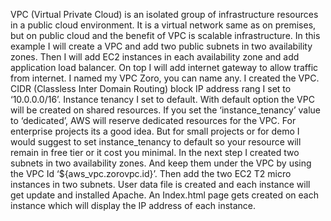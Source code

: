 VPC (Virtual Private Cloud) is an isolated group of infrastructure resources in a public cloud environment. It is a virtual network same as on premises, but on public cloud and the benefit of VPC is scalable infrastructure. In this example I will create a VPC and add two public subnets in two availability zones. Then I will add EC2 instances in each availability zone and add application load balancer. On top I will add internet gateway to allow traffic from internet.  I named my VPC Zoro, you can name any.
I created the VPC. CIDR (Classless Inter Domain Routing) block IP address rang I set to ‘10.0.0.0/16’. Instance tenancy I set to default. With default option the VPC will be created on shared resources. If you set the ‘instance_tenancy’ value to ‘dedicated’, AWS will reserve dedicated resources for the VPC. For enterprise projects its a good idea. But for small projects or for demo I would suggest to set instance_tenancy to default so your resource will remain in free tier or it cost you minimal. In the next step I created two subnets in two availability zones. And keep them under the VPC by using the VPC Id ‘${aws_vpc.zorovpc.id}’. Then add the two EC2 T2 micro instances in two subnets. User data file is created and each instance will get update and installed Apache. An Index.html page gets created on each instance which will display the IP address of each instance.

